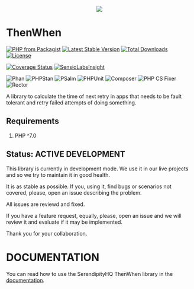 <p align="center">
    <a href="http://www.serendipityhq.com" target="_blank">
        <img src="http://www.serendipityhq.com/assets/open-source-projects/Logo-SerendipityHQ-Icon-Text-Purple.png">
    </a>
</p>

# ThenWhen

[![PHP from Packagist](https://img.shields.io/packagist/php-v/serendipity_hq/then-when?color=%238892BF)](https://packagist.org/packages/serendipity_hq/then-when)
[![Latest Stable Version](https://poser.pugx.org/serendipity_hq/then-when/v/stable.png)](https://packagist.org/packages/serendipity_hq/then-when)
[![Total Downloads](https://poser.pugx.org/serendipity_hq/then-when/downloads.svg)](https://packagist.org/packages/serendipity_hq/then-when)
[![License](https://poser.pugx.org/serendipity_hq/then-when/license.svg)](https://packagist.org/packages/serendipity_hq/then-when)

[![Coverage Status](https://codecov.io/gh/Aerendir/then-when/branch/master/graph/badge.svg)](https://codecov.io/gh/Aerendir/then-when/)
[![SensioLabsInsight](https://insight.sensiolabs.com/projects/2ad9c37a-2014-4901-97a9-9a8d497ecd75/mini.png)](https://insight.sensiolabs.com/projects/2ad9c37a-2014-4901-97a9-9a8d497ecd75)

![Phan](https://github.com/Aerendir/then-when/workflows/Phan/badge.svg)
![PHPStan](https://github.com/Aerendir/then-when/workflows/PHPStan/badge.svg)
![PSalm](https://github.com/Aerendir/then-when/workflows/PSalm/badge.svg)
![PHPUnit](https://github.com/Aerendir/then-when/workflows/PHPunit/badge.svg)
![Composer](https://github.com/Aerendir/then-when/workflows/Composer/badge.svg)
![PHP CS Fixer](https://github.com/Aerendir/then-when/workflows/PHP%20CS%20Fixer/badge.svg)
![Rector](https://github.com/Aerendir/then-when/workflows/Rector/badge.svg)

A library to calculate the time of next retry in apps that needs to be fault tolerant and retry failed attempts of doing
 something.

Requirements
------------

1. PHP ^7.0

Status: ACTIVE DEVELOPMENT
--------------------------

This library is currently in development mode. We use it in our live projects and so we try to maintain it in good health.

It is as stable as possible. If you, using it, find bugs or scenarios not covered, please, open an issue describing the problem.

All issues are reviewd and fixed.

If you have a feature request, equally, please, open an issue and we will review it and evaluate if it may be implemented.

Thank you for your collaboration.

DOCUMENTATION
=============

You can read how to use the SerendipityHQ ThenWhen library in the [documentation](docs/Strategies.md).
